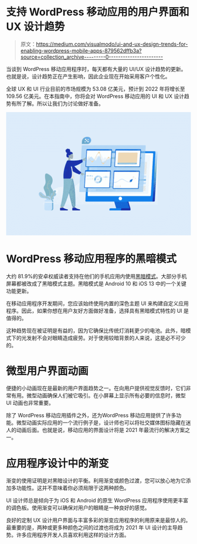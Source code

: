# 支持 WordPress 移动应用的用户界面和 UX 设计趋势

> 原文：<https://medium.com/visualmodo/ui-and-ux-design-trends-for-enabling-wordpress-mobile-apps-879562dffb3a?source=collection_archive---------0----------------------->

当谈到 WordPress 移动应用程序时，每天都有大量的 UI/UX 设计趋势的更新。也就是说，设计趋势正在产生影响，因此企业现在开始采用客户个性化。

全球 UX 和 UI 行业目前的市场规模为 53.08 亿美元，预计到 2022 年将增长至 109.56 亿美元。在本指南中，你将会对 WordPress 移动应用的 UI 和 UX 设计趋势有所了解。所以让我们为讨论做好准备。

![](img/70069dc5d890b09c88ea8faffd7c9872.png)

# WordPress 移动应用程序的黑暗模式

大约 81.9%的安卓权威读者支持在他们的手机应用内使用[黑暗模式](https://en.wikipedia.org/wiki/Light-on-dark_color_scheme)。大部分手机屏幕都被改成了黑暗模式主题。黑暗模式是 Android 10 和 iOS 13 中的一个关键功能更新。

在移动应用程序开发期间，您应该始终使用内置的深色主题 UI 来构建自定义应用程序。因此，如果你想在用户友好方面做好准备，选择具有黑暗模式特性的 UI 是值得的。

这种趋势现在被证明是有益的，因为它确保比传统灯消耗更少的电池。此外，暗模式下的光发射不会对眼睛造成疲劳。对于使用较暗背景的人来说，这是必不可少的。

# 微型用户界面动画

便捷的小动画现在是最新的用户界面趋势之一。在向用户提供视觉反馈时，它们非常有用。微型动画确保人们被它吸引。在小屏幕上显示所有必要的信息时，微型 UI 动画也非常重要。

除了 WordPress 移动应用插件之外，还为WordPress 移动应用提供了许多功能。微型动画实际应用的一个流行例子是，设计师也可以将社交媒体图标隐藏在迷人的动画后面。也就是说，移动应用的界面设计将是 2021 年最流行的解决方案之一。

# 应用程序设计中的渐变

渐变的使用证明是对黑暗设计的平衡。利用渐变或颜色过渡，您可以放心地为它添加多功能性。这并不意味着你必须局限于这两种颜色。

UI 设计师总是倾向于为 iOS 和 Android 的原生 WordPress 应用程序使用更丰富的调色板。使用渐变可以确保对用户的眼睛是一种良好的感觉。

良好的定制 UX 设计用户界面与丰富多彩的渐变应用程序的利用原来是最惊人的。最重要的是，两种或更多种颜色之间的过渡也将成为 2021 年 UI 设计的主导趋势。许多应用程序开发人员喜欢利用这样的设计方面。